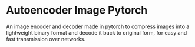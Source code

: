 # Autoencoder Image Pytorch

An image encoder and decoder made in pytorch to compress images into a lightweight binary format
and decode it back to original form, for easy and fast transmission over networks.
